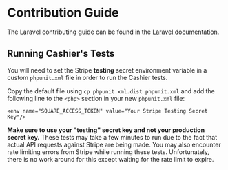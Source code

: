 # Contribution Guide

The Laravel contributing guide can be found in the [Laravel documentation](https://laravel.com/docs/contributions).

## Running Cashier's Tests

You will need to set the Stripe **testing** secret environment variable in a custom `phpunit.xml` file in order to run the Cashier tests.

Copy the default file using `cp phpunit.xml.dist phpunit.xml` and add the following line to the `<php>` section in your new `phpunit.xml` file:

    <env name="SQUARE_ACCESS_TOKEN" value="Your Stripe Testing Secret Key"/>

**Make sure to use your "testing" secret key and not your production secret key.** These tests may take a few minutes to run due to the fact that actual API requests against Stripe are being made. You may also encounter rate limiting errors from Stripe while running these tests. Unfortunately, there is no work around for this except waiting for the rate limit to expire.
